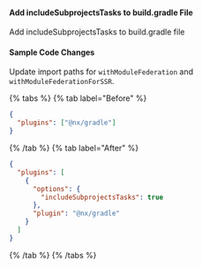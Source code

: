 #### Add includeSubprojectsTasks to build.gradle File

Add includeSubprojectsTasks to build.gradle file

#### Sample Code Changes

Update import paths for `withModuleFederation` and `withModuleFederationForSSR`.

{% tabs %}
{% tab label="Before" %}

```json {% fileName="nx.json" %}
{
  "plugins": ["@nx/gradle"]
}
```

{% /tab %}
{% tab label="After" %}

```json {% highlightLines=[5] fileName="nx.json" %}
{
  "plugins": [
    {
      "options": {
        "includeSubprojectsTasks": true
      },
      "plugin": "@nx/gradle"
    }
  ]
}
```

{% /tab %}
{% /tabs %}
